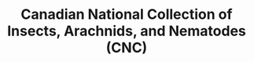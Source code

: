 ---
permalink: /en/collections/cnc
lang-ref: cnc
title: Canadian National Collection of Insects, Arachnids, and Nematodes (CNC)
description:
background: assets/images/edgar-chaparro-3bq0o08flG0-unsplash.jpg
imageLicense: |
  Photo by [Edgar Chaparro](https://unsplash.com/@echaparro) on [Unsplash](https://unsplash.com)
height: 70vh
layout: compose
toc: true
composition:
  - type: heroImage
  - type: markdown
    data: cnc.description
  - type: markdown
    data: cnc.search
  - type: markdown
    data: cnc.contact
---